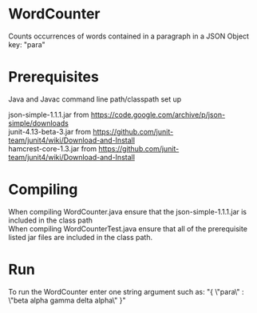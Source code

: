 # WordCounter
Counts occurrences of words contained in a paragraph in a JSON Object key: "para"

# Prerequisites
Java and Javac command line path/classpath set up

json-simple-1.1.1.jar from https://code.google.com/archive/p/json-simple/downloads  
junit-4.13-beta-3.jar from https://github.com/junit-team/junit4/wiki/Download-and-Install  
hamcrest-core-1.3.jar from https://github.com/junit-team/junit4/wiki/Download-and-Install  

# Compiling
When compiling WordCounter.java ensure that the json-simple-1.1.1.jar is included in the class path  
When compiling WordCounterTest.java ensure that all of the prerequisite listed jar files are included in the class path.

# Run
To run the WordCounter enter one string argument such as: "{ \\"para\\" : \\"beta alpha gamma delta alpha\\" }"
